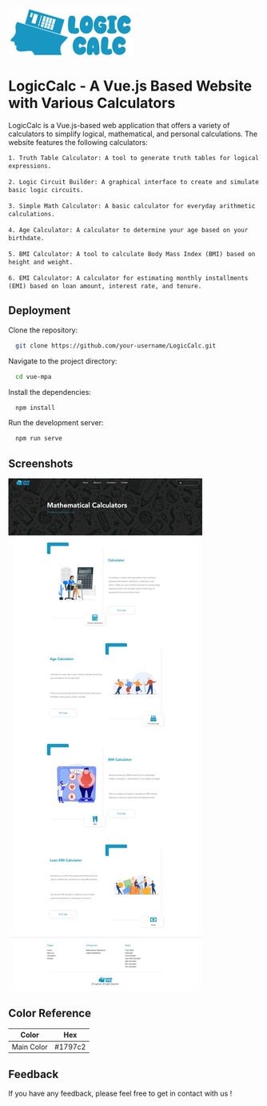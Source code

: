 
![Logo](https://github.com/bennixm/logicCalc/blob/main/vue-mpa/src/images/logo.png)


# LogicCalc - A Vue.js Based Website with Various Calculators

LogicCalc is a Vue.js-based web application that offers a variety of calculators to simplify logical, mathematical, and personal calculations. The website features the following calculators:



    1. Truth Table Calculator: A tool to generate truth tables for logical expressions.

    2. Logic Circuit Builder: A graphical interface to create and simulate basic logic circuits.

    3. Simple Math Calculator: A basic calculator for everyday arithmetic calculations.

    4. Age Calculator: A calculator to determine your age based on your birthdate.

    5. BMI Calculator: A tool to calculate Body Mass Index (BMI) based on height and weight.

    6. EMI Calculator: A calculator for estimating monthly installments (EMI) based on loan amount, interest rate, and tenure.

## Deployment

Clone the repository:

```bash
  git clone https://github.com/your-username/LogicCalc.git

```

Navigate to the project directory:

```bash
  cd vue-mpa
```
Install the dependencies:

```bash
  npm install
```
Run the development server:

```bash
  npm run serve
```

## Screenshots

![App Screenshot](https://github.com/bennixm/logicCalc/blob/main/vue-mpa/src/images/webss.webp)

## Color Reference

| Color             | Hex                                                                |
| ----------------- | ------------------------------------------------------------------ |
| Main Color | #1797c2 |


## Feedback

If you have any feedback, please feel free to get in contact with us !

